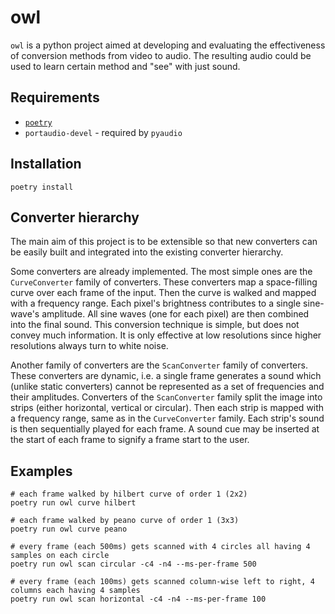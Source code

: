 # owl
`owl` is a python project aimed at developing and evaluating the effectiveness of conversion methods from video to audio. The resulting audio could be used to learn certain method and "see" with just sound.

## Requirements
- [`poetry`](https://python-poetry.org/docs/#installation)
- `portaudio-devel` - required by `pyaudio`

## Installation
```
poetry install
```

## Converter hierarchy
The main aim of this project is to be extensible so that new converters can be easily built and integrated into the existing converter hierarchy.

Some converters are already implemented. The most simple ones are the `CurveConverter` family of converters. These converters map a space-filling curve over each frame of the input. Then the curve is walked and mapped with a frequency range. Each pixel's brightness contributes to a single sine-wave's amplitude. All sine waves (one for each pixel) are then combined into the final sound. This conversion technique is simple, but does not convey much information. It is only effective at low resolutions since higher resolutions always turn to white noise.

Another family of converters are the `ScanConverter` family of converters. These converters are dynamic, i.e. a single frame generates a sound which (unlike static converters) cannot be represented as a set of frequencies and their amplitudes. Converters of the `ScanConverter` family split the image into strips (either horizontal, vertical or circular). Then each strip is mapped with a frequency range, same as in the `CurveConverter` family. Each strip's sound is then sequentially played for each frame. A sound cue may be inserted at the start of each frame to signify a frame start to the user.

## Examples
```shell
# each frame walked by hilbert curve of order 1 (2x2)
poetry run owl curve hilbert

# each frame walked by peano curve of order 1 (3x3)
poetry run owl curve peano

# every frame (each 500ms) gets scanned with 4 circles all having 4 samples on each circle
poetry run owl scan circular -c4 -n4 --ms-per-frame 500

# every frame (each 100ms) gets scanned column-wise left to right, 4 columns each having 4 samples
poetry run owl scan horizontal -c4 -n4 --ms-per-frame 100
```
